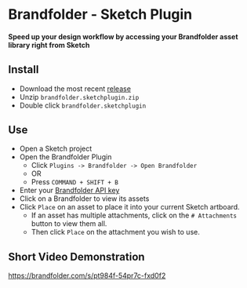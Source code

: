 # Brandfolder - Sketch Plugin

#### Speed up your design workflow by accessing your Brandfolder asset library right from Sketch

## Install

- Download the most recent [release](https://github.com/brandfolder/sketch-plugin-brandfolder/releases)
- Unzip `brandfolder.sketchplugin.zip`
- Double click `brandfolder.sketchplugin`


## Use

- Open a Sketch project
- Open the Brandfolder Plugin
  - Click `Plugins -> Brandfolder -> Open Brandfolder`
  - OR
  - Press `COMMAND + SHIFT + B`
- Enter your [Brandfolder API key](https://brandfolder.com/profile#integrations)
- Click on a Brandfolder to view its assets
- Click `Place` on an asset to place it into your current Sketch artboard.
  - If an asset has multiple attachments, click on the `# Attachments` button to view them all.
  - Then click `Place` on the attachment you wish to use.

## Short Video Demonstration
https://brandfolder.com/s/pt984f-54pr7c-fxd0f2
